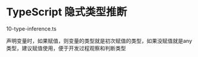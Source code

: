 # TypeScript 隐式类型推断

10-type-inference.ts

声明变量时，如果赋值，则变量的类型就是初次赋值的类型，如果没赋值就是any类型，建议赋值使用，便于开发过程观察和判断类型